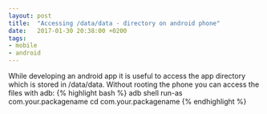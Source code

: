 ```yaml
---
layout: post
title:  "Accessing /data/data - directory on android phone"
date:   2017-01-30 20:38:00 +0200
tags:
- mobile
- android
---
```


While developing an android app it is useful to access the app directory which is
stored in /data/data.
Without rooting the phone you can access the files with adb:
{% highlight bash %}
adb shell
run-as com.your.packagename
cd com.your.packagename
{% endhighlight %}
